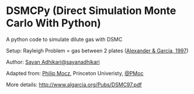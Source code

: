 # DSMCPy (Direct Simulation Monte Carlo With Python)
A python code to simulate dilute gas with DSMC

Setup: Rayleigh Problem = gas between 2 plates ([Alexander & Garcia, 1997](https://doi.org/10.1063/1.168619))

Author: [Sayan Adhikari](https://github.com/sayanadhikari)[@sayanadhikari](https://twitter.com/sayanadhikari)

Adapted from: [Philip Mocz](https://github.com/pmocz/dsmc-python), Princeton Univeristy, [@PMoc](https://twitter.com/PMocz)

More details: http://www.algarcia.org/Pubs/DSMC97.pdf
